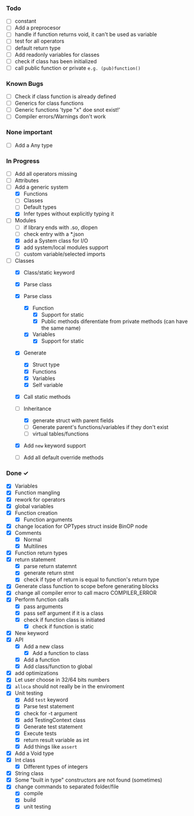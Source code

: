 ### Todo

- [ ] constant
- [ ] Add a preprocesor
- [ ] handle if function returns void, it can't be used as variable
- [ ] test for all operators
- [ ] default return type
- [ ] Add readonly variables for classes
- [ ] check if class has been initialized
- [ ] call public function or private `e.g. (pub)function()`

### Known Bugs

- [ ] Check if class function is already defined
- [ ] Generics for class functions
- [ ] Generic functions 'type "x" doe snot exist!'
- [ ] Compiler errors/Warnings don't work

### None important
- [ ] Add a Any type

### In Progress

- [ ] Add all operators missing
- [ ] Attributes
- [ ] Add a generic system
    - [x] Functions
    - [ ] Classes
    - [ ] Default types
    - [x] Infer types without explicitly typing it
- [ ] Modules
    - [ ] if library ends with .so, dlopen
    - [ ] check entry with a *.json
    - [x] add a System class for I/O
    - [x] add system/local modules support
    - [ ] custom variable/selected imports
- [ ] Classes
    - [x] Class/static keyword
    - [x] Parse class
    - [x] Parse class
        - [x] Function
            - [x] Support for static
            - [x] Public methods diferentiate from private methods (can have the same name)
        - [x] Variables
            - [x] Support for static
    - [x] Generate
        - [x] Struct type
        - [x] Functions
        - [x] Variables
        - [x] Self variable
    - [x] Call static methods
    - [ ] Inheritance
        - [x] generate struct with parent fields
        - [ ] Generate parent's functions/variables if they don't exist
        - [ ] virtual tables/functions
    - [x] Add `new` keyword support
    - [ ] Add all default override methods


### Done ✓

- [x] Variables
- [x] Function mangling
- [x] rework for operators
- [x] global variables
- [x] Function creation
    - [x] Function arguments
- [x] change location for OPTypes struct inside BinOP node
- [x] Comments
    - [x] Normal
    - [x] Multilines
- [x] Function return types
- [x] return statement
    - [x] parse return statemnt
    - [x] generate return stmt
    - [x] check if type of return is equal to function's return type
- [x] Generate class function to scope before generating blocks
- [x] change all compiler error to call macro COMPILER_ERROR
- [x] Perform function calls
    - [x] pass arguments
    - [x] pass self argument if it is a class
    - [x] check if function class is initiated
        - [x] check if function is static
- [x] New keyword
- [x] API
    - [x] Add a new class
        - [x] Add a function to class
    - [x] Add a function
    - [x] Add class/function to global
- [x] add optimizations
- [x] Let user choose in 32/64 bits numbers
- [x] `alloca` should not really be in the enviroment
- [x] Unit testing
    - [x] Add `test` keyword
    - [x] Parse test statement
    - [x] check for -t argument
    - [x] add TestingContext class
    - [x] Generate test statement
    - [x] Execute tests
    - [x] return result variable as int
    - [x] Add things like `assert`
- [x] Add a Void type
- [x] Int class
    - [x] Different types of integers
- [x] String class
- [x] Some "built in type" constructors are not found (sometimes)
- [x] change commands to separated folder/file
    - [x] compile
    - [x] build
    - [x] unit testing